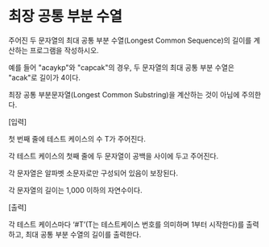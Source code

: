 # 최장 공통 부분 수열

주어진 두 문자열의 최대 공통 부분 수열(Longest Common Sequence)의 길이를 계산하는 프로그램을 작성하시오.

예를 들어 "acaykp"와 "capcak"의 경우, 두 문자열의 최대 공통 부분 수열은 "acak"로 길이가 4이다.

최장 공통 부분문자열(Longest Common Substring)을 계산하는 것이 아님에 주의한다.

[입력]

첫 번째 줄에 테스트 케이스의 수 T가 주어진다.

각 테스트 케이스의 첫째 줄에 두 문자열이 공백을 사이에 두고 주어진다.

각 문자열은 알파벳 소문자로만 구성되어 있음이 보장된다.

각 문자열의 길이는 1,000 이하의 자연수이다.

[출력]

각 테스트 케이스마다 ‘#T’(T는 테스트케이스 번호를 의미하며 1부터 시작한다)를 출력하고, 최대 공통 부분 수열의 길이를 출력한다.